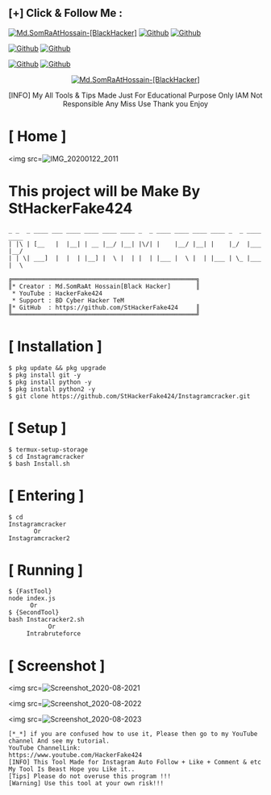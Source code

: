 ## [+] Click & Follow Me :
<a href="https://www.google.com.bd/maps/place/Bangladesh"><img title="Md.SomRaAtHossain-[BlackHacker]" src="https://img.shields.io/badge/MADE%20IN-BANGLADESH-green?colorA=%23ff0000&colorB=%23017e40&style=for-the-badge&logo=map"></a>
[![Github](https://img.shields.io/badge/Github-StHackerFake424-green?style=for-the-badge&logo=github)](https://github.com/StHackerFake424)</a>
[![Github](https://img.shields.io/badge/Chat-TelegramGroup-blue?style=for-the-badge&logo=telegram)](https://t.me/HackerFake424)</a>
</p>

[![Github](https://img.shields.io/badge/Facebook-Md.SomraatHossain-blue?style=flat-square&logo=facebook)](https://fb.com/md.somraat.hossain.2)</a>
[![Github](https://img.shields.io/badge/YOUTUBE-HackerFake424-red?style=flat-square&logo=youtube)](https://www.youtube.com/HackerFake424)</a>
</p>

[![Github](https://img.shields.io/badge/Twitter-Md.SomraatHossain-red?style=for-the-badge&logo=twitter)](https://www.twitter.com/hackerfake424)</a>
[![Github](https://img.shields.io/badge/Instagram-Md.Somraat.Hossain-red?style=for-the-badge&logo=instagram)](https://www.instagram.com/md.somraat.hossain.2)</a>
</p>

<p align="center">
<a href="https://user-images.githubusercontent.com/66360838/86471289-ef71a780-bd5e-11ea-837f-c372257050d9.jpg"><img title="Md.SomRaAtHossain-[BlackHacker]" src="https://img.shields.io/badge/Md.SomRaAt%20Hossain-[BlackHacker]-green?colorA=6f1111&colorB=0f1111&style=for-the-badge&logo=hacker"></a>
<p align="center">
      [INFO] My All Tools & Tips Made Just For Educational Purpose Only IAM Not Responsible Any Miss Use Thank you Enjoy
</p>

# [ Home ]
<img src=![IMG_20200122_2011](https://user-images.githubusercontent.com/66360838/88477583-19d01280-cf63-11ea-84fd-541ef50f91e0.jpg)

# This project will be Make By StHackerFake424

```
_ _  _ ____ ___ ____ ____ ____ ____ _  _ ____ ____ ____ ____ _  _ ____ ____ 
| |\ | [__   |  |__| | __ |__/ |__| |\/| |    |__/ |__| |    |_/  |___ |__/ 
| | \| ___]  |  |  | |__] |  \ |  | |  | |___ |  \ |  | |___ | \_ |___ |  \ 
                                                                            
╔═══════════════════════════════════════════════════╗ 
║* Creator : Md.SomRaAt Hossain[Black Hacker]       ║
 * YouTube : HackerFake424
 * Support : BD Cyber Hacker TeM
║* GitHub  : https://github.com/StHackerFake424     ║
╚═══════════════════════════════════════════════════╝
```

# [ Installation ]
```
$ pkg update && pkg upgrade
$ pkg install git -y
$ pkg install python -y
$ pkg install python2 -y
$ git clone https://github.com/StHackerFake424/Instagramcracker.git
```

# [ Setup ]
```
$ termux-setup-storage
$ cd Instagramcracker
$ bash Install.sh
```
# [ Entering ]
```
$ cd
Instagramcracker
       Or
Instagramcracker2
```

# [ Running ]
```
$ {FastTool}
node index.js
      Or
$ {SecondTool}
bash Instacracker2.sh
           Or
     Intrabruteforce
```

# [ Screenshot ]

<img src=![Screenshot_2020-08-2021](https://user-images.githubusercontent.com/66360838/88476760-d5417880-cf5c-11ea-9ef4-02371d9d189f.jpg)

<img src=![Screenshot_2020-08-2022](https://user-images.githubusercontent.com/66360838/88476766-decae080-cf5c-11ea-8266-fd9f601b9832.jpg)

<img src=![Screenshot_2020-08-2023](https://user-images.githubusercontent.com/66360838/88476773-e7231b80-cf5c-11ea-9561-7dbba0d363fb.jpg)

```
[*_*] if you are confused how to use it, Please then go to my YouTube channel And see my tutorial.
YouTube ChannelLink:
https://www.youtube.com/HackerFake424
[INFO] This Tool Made for Instagram Auto Follow + Like + Comment & etc My Tool Is Beast Hope you Like it..
[Tips] Please do not overuse this program !!!
[Warning] Use this tool at your own risk!!!
```

